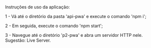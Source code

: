 Instruções de uso da aplicação:

1 - Vá até o diretório da pasta 'api-pwa' e execute o comando 'npm i';

2 - Em seguida, execute o comando 'npm start';

3 - Navegue até o diretório 'p2-pwa' e abra um servidor HTTP nele. Sugestão: Live Server.